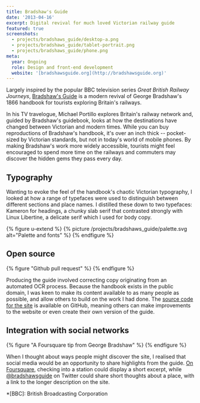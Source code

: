 ```yaml
---
title: Bradshaw's Guide
date: '2013-04-16'
excerpt: Digital revival for much loved Victorian railway guide
featured: true
screenshots:
  - projects/bradshaws_guide/desktop-a.png
  - projects/bradshaws_guide/tablet-portrait.png
  - projects/bradshaws_guide/phone.png
meta:
  year: Ongoing
  role: Design and front-end development
  website: '[bradshawsguide.org](http://bradshawsguide.org)'
---
```

Largely inspired by the popular BBC television series <cite>Great British Railway Journeys</cite>, [Bradshaw's Guide][1] is a modern revival of George Bradshaw's 1866 handbook for tourists exploring Britain's railways.

In his TV travelogue, Michael Portillo explores Britain's railway network and, guided by Bradshaw's guidebook, looks at how the destinations have changed between Victorian and modern times. While you can buy reproductions of Bradshaw's handbook, it's over an inch thick -- pocket-sized by Victorian standards, but not in today's world of mobile phones. By making Bradshaw's work more widely accessible, tourists might feel encouraged to spend more time on the railways and commuters may discover the hidden gems they pass every day.

## Typography
Wanting to evoke the feel of the handbook's chaotic Victorian typography, I looked at how a range of typefaces were used to distinguish between different sections and place names. I distilled these down to two typefaces: Kameron for headings, a chunky slab serif that contrasted strongly with Linux Libertine, a delicate serif which I used for body copy.

{% figure u-extend %}
{% picture /projects/bradshaws_guide/palette.svg alt="Palette and fonts" %}
{% endfigure %}

## Open source
{% figure "Github pull request" %}
{% endfigure %}

Producing the guide involved correcting copy originating from an automated OCR process. Because the handbook exists in the public domain, I was keen to make its content available to as many people as possible, and allow others to build on the work I had done. The [source code for the site][2] is available on GitHub, meaning others can make improvements to the website or even create their own version of the guide.

## Integration with social networks
{% figure "A Foursquare tip from George Bradshaw" %}
{% endfigure %}

When I thought about ways people might discover the site, I realised that social media would be an opportunity to share highlights from the guide. [On Foursquare][3], checking into a station could display a short excerpt, while [@bradshawsguide][4] on Twitter could share short thoughts about a place, with a link to the longer description on the site.

[1]: http://bradshawsguide.org
[2]: https://github.com/paulrobertlloyd/bradshawsguide
[3]: https://foursquare.com/bradshawsguide
[4]: https://twitter.com/bradshawsguide

*[BBC]: British Broadcasting Corporation
